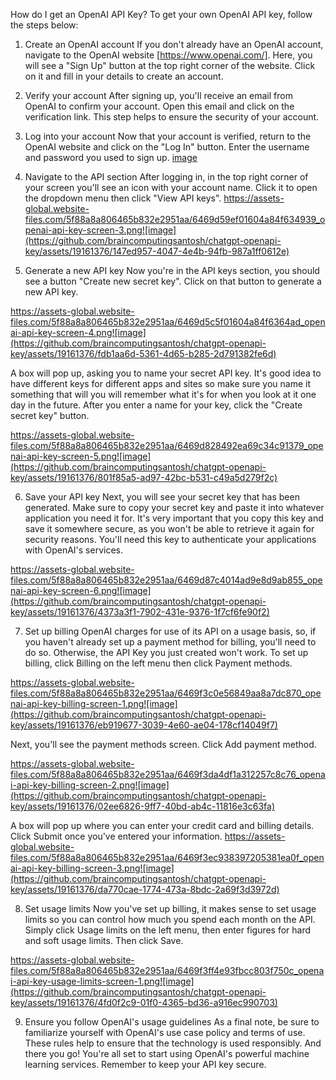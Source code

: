 How do I get an OpenAI API Key?
To get your own OpenAI API key, follow the steps below:
1. Create an OpenAI account‍
If you don't already have an OpenAI account, navigate to the OpenAI website [https://www.openai.com/].
Here, you will see a "Sign Up" button at the top right corner of the website. Click on it and fill in your details to create an account.
2. Verify your account‍
After signing up, you'll receive an email from OpenAI to confirm your account. Open this email and click on the verification link. This step helps to ensure the security of your account.
3. Log into your account‍
Now that your account is verified, return to the OpenAI website and click on the "Log In" button. Enter the username and password you used to sign up.
[image](/images/19161376/e3597fde-ec3f-473a-ab86-8dc5b6306041)

5. Navigate to the API section
‍After logging in, in the top right corner of your screen you'll see an icon with your account name. Click it to open the dropdown menu then click "View API keys".
https://assets-global.website-files.com/5f88a8a806465b832e2951aa/6469d59ef01604a84f634939_openai-api-key-screen-3.png![image](https://github.com/braincomputingsantosh/chatgpt-openapi-key/assets/19161376/147ed957-4047-4e4b-94fb-987a1ff0612e)

6. Generate a new API key
‍Now you're in the API keys section, you should see a button "Create new secret key". Click on that button to generate a new API key.

https://assets-global.website-files.com/5f88a8a806465b832e2951aa/6469d5c5f01604a84f6364ad_openai-api-key-screen-4.png![image](https://github.com/braincomputingsantosh/chatgpt-openapi-key/assets/19161376/fdb1aa6d-5361-4d65-b285-2d791382fe6d)

A box will pop up, asking you to name your secret API key. It's good idea to have different keys for different apps and sites so make sure you name it something that will you will remember what it's for when you look at it one day in the future.
After you enter a name for your key, click the "Create secret key" button.

https://assets-global.website-files.com/5f88a8a806465b832e2951aa/6469d828492ea69c34c91379_openai-api-key-screen-5.png![image](https://github.com/braincomputingsantosh/chatgpt-openapi-key/assets/19161376/801f85a5-ad97-42bc-b531-c49a5d279f2c)

6. Save your API key
Next, you will see your secret key that has been generated. Make sure to copy your secret key and paste it into whatever application you need it for.
It's very important that you copy this key and save it somewhere secure, as you won't be able to retrieve it again for security reasons. You'll need this key to authenticate your applications with OpenAI's services.

https://assets-global.website-files.com/5f88a8a806465b832e2951aa/6469d87c4014ad9e8d9ab855_openai-api-key-screen-6.png![image](https://github.com/braincomputingsantosh/chatgpt-openapi-key/assets/19161376/4373a3f1-7902-431e-9376-1f7cf6fe90f2)

7. Set up billing
OpenAI charges for use of its API on a usage basis, so, if you haven't already set up a payment method for billing, you'll need to do so. Otherwise, the API Key you just created won't work.
To set up billing, click Billing on the left menu then click Payment methods.

https://assets-global.website-files.com/5f88a8a806465b832e2951aa/6469f3c0e56849aa8a7dc870_openai-api-key-billing-screen-1.png![image](https://github.com/braincomputingsantosh/chatgpt-openapi-key/assets/19161376/eb919677-3039-4e60-ae04-178cf14049f7)

Next, you'll see the payment methods screen. Click Add payment method.

https://assets-global.website-files.com/5f88a8a806465b832e2951aa/6469f3da4df1a312257c8c76_openai-api-key-billing-screen-2.png![image](https://github.com/braincomputingsantosh/chatgpt-openapi-key/assets/19161376/02ee6826-9ff7-40bd-ab4c-11816e3c63fa)


A box will pop up where you can enter your credit card and billing details. Click Submit once you've entered your information.
https://assets-global.website-files.com/5f88a8a806465b832e2951aa/6469f3ec938397205381ea0f_openai-api-key-billing-screen-3.png![image](https://github.com/braincomputingsantosh/chatgpt-openapi-key/assets/19161376/da770cae-1774-473a-8bdc-2a69f3d3972d)

8. Set usage limits
Now you've set up billing, it makes sense to set usage limits so you can control how much you spend each month on the API.
Simply click Usage limits on the left menu, then enter figures for hard and soft usage limits. Then click Save.

https://assets-global.website-files.com/5f88a8a806465b832e2951aa/6469f3ff4e93fbcc803f750c_openai-api-key-usage-limits-screen-1.png![image](https://github.com/braincomputingsantosh/chatgpt-openapi-key/assets/19161376/4fd0f2c9-01f0-4365-bd36-a916ec990703)

9. Ensure you follow OpenAI's usage guidelines‍
As a final note, be sure to familiarize yourself with OpenAI's use case policy and terms of use. These rules help to ensure that the technology is used responsibly.
And there you go! You're all set to start using OpenAI's powerful machine learning services. Remember to keep your API key secure.




